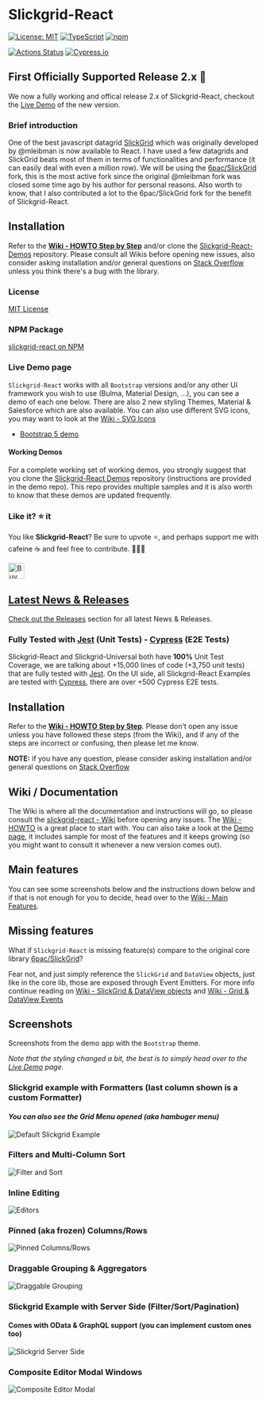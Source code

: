 # Slickgrid-React

[![License: MIT](https://img.shields.io/badge/License-MIT-yellow.svg)](https://opensource.org/licenses/MIT)
[![TypeScript](https://img.shields.io/badge/%3C%2F%3E-TypeScript-%230074c1.svg)](http://www.typescriptlang.org/)
[![npm](https://img.shields.io/npm/v/slickgrid-react.svg?logo=npm&logoColor=fff&label=npm)](https://www.npmjs.com/package/slickgrid-react)

[![Actions Status](https://github.com/slickgrid-stellar/slickgrid-react/workflows/CI%20Build/badge.svg)](https://github.com/slickgrid-stellar/slickgrid-react/actions)
[![Cypress.io](https://img.shields.io/badge/tested%20with-Cypress-04C38E.svg)](https://www.cypress.io/)
<!-- [![jest](https://jestjs.io/img/jest-badge.svg)](https://github.com/facebook/jest)
[![codecov](https://codecov.io/gh/slickgrid-universal/slickgrid-react/branch/master/graph/badge.svg)](https://codecov.io/gh/slickgrid-universal/slickgrid-react) -->

## First Officially Supported Release 2.x 📣
We now a fully working and offical release 2.x of Slickgrid-React, checkout the [Live Demo](https://slickgrid-stellar.github.io/slickgrid-react-demos/) of the new version.

### Brief introduction
One of the best javascript datagrid [SlickGrid](https://github.com/mleibman/SlickGrid) which was originally developed by @mleibman is now available to React. I have used a few datagrids and SlickGrid beats most of them in terms of functionalities and performance (it can easily deal with even a million row). We will be using the [6pac/SlickGrid](https://github.com/6pac/SlickGrid/) fork, this is the most active fork since the original @mleibman fork was closed some time ago by his author for personal reasons. Also worth to know, that I also contributed a lot to the 6pac/SlickGrid fork for the benefit of Slickgrid-React.

## Installation
Refer to the **[Wiki - HOWTO Step by Step](https://github.com/slickgrid-stellar/slickgrid-react/wiki/HOWTO--Step-by-Step)** and/or clone the [Slickgrid-React-Demos](https://github.com/slickgrid-stellar/slickgrid-react-demos) repository. Please consult all Wikis before opening new issues, also consider asking installation and/or general questions on [Stack Overflow](https://stackoverflow.com/search?tab=newest&q=slickgrid) unless you think there's a bug with the library.

### License
[MIT License](LICENSE)

### NPM Package
[slickgrid-react on NPM](https://www.npmjs.com/package/slickgrid-react)

### Live Demo page
`Slickgrid-React` works with all `Bootstrap` versions and/or any other UI framework you wish to use (Bulma, Material Design, ...), you can see a demo of each one below. There are also 2 new styling Themes, Material & Salesforce which are also available. You can also use different SVG icons, you may want to look at the [Wiki - SVG Icons](https://github.com/slickgrid-stellar/slickgrid-react/wiki/SVG-Icons)
- [Bootstrap 5 demo](https://slickgrid-stellar.github.io/slickgrid-react)

#### Working Demos
For a complete working set of working demos, you strongly suggest that you clone the [Slickgrid-React Demos](https://github.com/slickgrid-stellar/slickgrid-react-demos) repository (instructions are provided in the demo repo). This repo provides multiple samples and it is also worth to know that these demos are updated frequently.


### Like it? :star: it
You like **Slickgrid-React**? Be sure to upvote :star:, and perhaps support me with cafeine :coffee: and feel free to contribute. 👷👷‍♀️ 

<a href='https://ko-fi.com/ghiscoding' target='_blank'><img height='32' style='border:0px;height:32px;' src='https://az743702.vo.msecnd.net/cdn/kofi3.png?v=0' border='0' alt='Buy Me a Coffee at ko-fi.com' />

## Latest News & Releases
Check out the [Releases](https://github.com/slickgrid-stellar/slickgrid-react/releases) section for all latest News & Releases.

### Fully Tested with [Jest](https://jestjs.io/) (Unit Tests) - [Cypress](https://www.cypress.io/) (E2E Tests)
Slickgrid-React and Slickgrid-Universal both have **100%** Unit Test Coverage, we are talking about +15,000 lines of code (+3,750 unit tests) that are fully tested with [Jest](https://jestjs.io/). On the UI side, all Slickgrid-React Examples are tested with [Cypress](https://www.cypress.io/), there are over +500 Cypress E2E tests.

## Installation
Refer to the **[Wiki - HOWTO Step by Step](https://github.com/slickgrid-stellar/slickgrid-react/wiki/HOWTO---Step-by-Step)**. Please don't open any issue unless you have followed these steps (from the Wiki), and if any of the steps are incorrect or confusing, then please let me know.

**NOTE:** if you have any question, please consider asking installation and/or general questions on [Stack Overflow](https://stackoverflow.com/search?tab=newest&q=slickgrid)

## Wiki / Documentation
The Wiki is where all the documentation and instructions will go, so please consult the [slickgrid-react - Wiki](https://github.com/slickgrid-stellar/slickgrid-react/wiki) before opening any issues. The [Wiki - HOWTO](https://github.com/slickgrid-stellar/slickgrid-react/wiki/HOWTO---Step-by-Step) is a great place to start with. You can also take a look at the [Demo page](https://slickgrid-stellar.github.io/slickgrid-react), it includes sample for most of the features and it keeps growing (so you might want to consult it whenever a new version comes out).

## Main features
You can see some screenshots below and the instructions down below and if that is not enough for you to decide, head over to the [Wiki - Main Features](https://github.com/slickgrid-stellar/slickgrid-react/wiki).

## Missing features
What if `Slickgrid-React` is missing feature(s) compare to the original core library [6pac/SlickGrid](https://github.com/6pac/SlickGrid/)?

Fear not, and just simply reference the `SlickGrid` and `DataView` objects, just like in the core lib, those are exposed through Event Emitters. For more info continue reading on [Wiki - SlickGrid & DataView objects](/slickgrid-universal/slickgrid-react/wiki/SlickGrid-&-DataView-Objects) and [Wiki - Grid & DataView Events](https://github.com/slickgrid-stellar/slickgrid-react/wiki/Grid-&-DataView-Events)


## Screenshots

Screenshots from the demo app with the `Bootstrap` theme.

_Note that the styling changed a bit, the best is to simply head over to the [Live Demo](https://slickgrid-stellar.github.io/slickgrid-react) page._

### Slickgrid example with Formatters (last column shown is a custom Formatter)

#### _You can also see the Grid Menu opened (aka hambuger menu)_

![Default Slickgrid Example](/screenshots/formatters.png)

### Filters and Multi-Column Sort

![Filter and Sort](/screenshots/filter_and_sort.png)

### Inline Editing

![Editors](/screenshots/editors.png)

### Pinned (aka frozen) Columns/Rows

![Pinned Columns/Rows](/screenshots/frozen.png)

### Draggable Grouping & Aggregators

![Draggable Grouping](/screenshots/draggable-grouping.png)

### Slickgrid Example with Server Side (Filter/Sort/Pagination)
#### Comes with OData & GraphQL support (you can implement custom ones too)

![Slickgrid Server Side](/screenshots/pagination.png)

### Composite Editor Modal Windows
![Composite Editor Modal](/screenshots/composite-editor.png)

